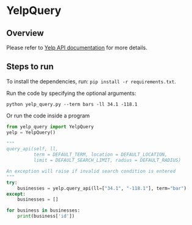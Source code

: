 # YelpQuery

## Overview

Please refer to [Yelp API documentation](http://www.yelp.com/developers/documentation)
for more details.


## Steps to run

To install the dependencies, run:
`pip install -r requirements.txt`.

Run the code by specifying the optional arguments:

`python yelp_query.py --term bars -ll 34.1 -118.1`

Or run the code inside a program

~~~python
from yelp_query import YelpQuery
yelp = YelpQuery()

"""
query_api(self, ll,
          term = DEFAULT_TERM, location = DEFAULT_LOCATION,
          limit = DEFAULT_SEARCH_LIMIT, radius = DEFAULT_RADIUS)

An exception will raise if invalid search condition is entered
"""
try:
	businesses = yelp.query_api(ll=["34.1", "-118.1"], term="bar")
except:
	businesses = []

for business in businesses:
	print(business['id'])
~~~